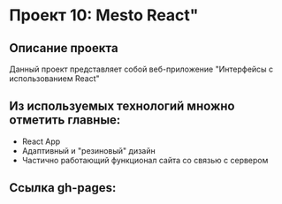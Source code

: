 # Проект 10: Mesto React"

## Описание проекта
Данный проект представляет собой веб-приложение "Интерфейсы с использованием React"

## Из используемых технологий множно отметить главные:

+ React App
+ Адаптивный и "резиновый" дизайн
+ Частично работающий функционал сайта со связью с сервером

## Ссылка gh-pages: